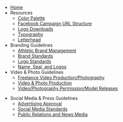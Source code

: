 <!-- docs/_sidebar.md -->

* [Home](/)
* Resources
	* [Color Palette](/color-palette.md)
	* [Facebook Campaign URL Structure](/facebook-campaign-url-structure.md)
	* [Logo Downloads](/logos.md)
	* [Typography](/typography.md)
	* [Letterhead](/letterhead.md)
* Branding Guidelines
	* [Athletic Brand Management](/athletic-brand-management.md)
	* [Brand Standards](/brand-standards.md)
	* [Logo Standards](/logo-standards.md)
	* [Name, Seal, and Logos](/name-seal-logos.md)
* Video & Photo Guidelines
	* [Freelance Video Production/Photography](/freelance-video-production-photography.md)
	* [Video & Photo Production](/video-photo-production.md)
	* [Video/Photography Permission/Model Releases](/video-photography-permission-model-releases.md)
- Social Media & Press Guidelines
	- [Advertising Approval](/advertising-approval.md)
	* [Social Media Standards](/social-media-standards.md)
	* [Public Relations and News Media](/public-relations-and-news-media.md)